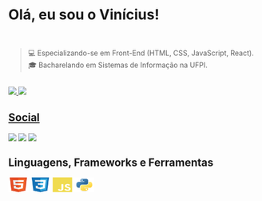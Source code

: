 # Olá, eu sou o Vinícius!
<br>

> 💻 Especializando-se em Front-End (HTML, CSS, JavaScript, React).<br>
> 🎓 Bacharelando em Sistemas de Informação na UFPI.<br>

##

<div>
  <a href="https://github.com/nomevini">
  <img height="180em" src="https://github-readme-stats.vercel.app/api?username=nomevini&show_icons=true&theme=white&include_all_commits=true&count_private=true"/>
  <img height="180em" src="https://github-readme-stats.vercel.app/api/top-langs/?username=nomevini&layout=compact&langs_count=7&theme=white"/>
</div>
  

  


## Social
<div>
  <a href="https://www.linkedin.com/in/nomevini/" target="_blank"><img align="center" src="https://img.shields.io/badge/-LinkedIn-%230077B5?style=for-the-badge&logo=linkedin&logoColor=white"></a>
  <a href ="mailto:sousav387@gmail.com" target="_blank"><img align="center" src="https://img.shields.io/badge/-Gmail-D14836?style=for-the-badge&logo=gmail&logoColor=white"></a>
  <a href ="https://twitter.com/nome_vini" target="_blank"><img align="center" src="https://img.shields.io/badge/-Twitter-%230077B5?style=for-the-badge&logo=twitter&logoColor=white" ></a>
 </div>

  
  ## Linguagens, Frameworks e Ferramentas
 <div>
  <img align="center" alt="Vini-HTML" height="30" width="40" src="https://raw.githubusercontent.com/devicons/devicon/master/icons/html5/html5-original.svg">
  <img align="center" alt="Vini-CSS" height="30" width="40" src="https://raw.githubusercontent.com/devicons/devicon/master/icons/css3/css3-original.svg">
  <img align="center" alt="Vini-Js" height="30" width="40" src="https://raw.githubusercontent.com/devicons/devicon/master/icons/javascript/javascript-plain.svg">
  <img align="center" alt="Vini-Python" height="30" width="40" src="https://raw.githubusercontent.com/devicons/devicon/master/icons/python/python-original.svg">
</div>

 
<br>


